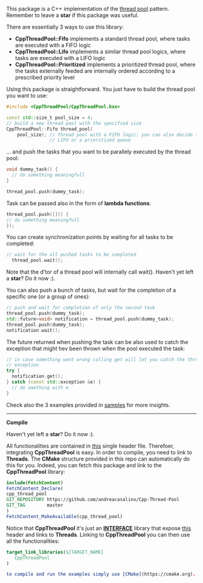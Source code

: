 This package is a C++ implementation of the [thread pool](https://en.wikipedia.org/wiki/Thread_pool) pattern.
Remember to leave a **star** if this package was useful.

There are essentially 3 ways to use this library:

 * **CppThreadPool::Fifo** implements a standard thread pool, where tasks are executed with a FIFO logic
 * **CppThreadPool::Lifo** implements a similar thread pool logics, where tasks are executed with a LIFO logic
 * **CppThreadPool::Prioritized** implements a prioritized thread pool, where the tasks externally feeded are internally ordered according to a prescribed priority level

Using this package is straightforward. You just have to build the thread pool you want to use:
```cpp
#include <CppThreadPool/CppThreadPool.hxx>

const std::size_t pool_size = 4;
// build a new thread pool with the specified size
CppThreadPool::Fifo thread_pool(
    pool_size); // thread pool with a FIFO logic: you can also decide to use a
                // LIFO or a prioritized queue
```

... and push the tasks that you want to be parallely executed by the thread pool:
```cpp
void dummy_task() {
  // do something meaningfull
}

thread_pool.push(dummy_task);
```

Task can be passed also in the form of **lambda functions**:
```cpp
thread_pool.push([]() {
// do something meaningfull
});
```

You can create synchronization points by waiting for all tasks to be completed:
```cpp
// wait for the all pushed tasks to be completed
  thread_pool.wait();
```

Note that the d'tor of a thread pool will internally call wait().
Haven't yet left a **star**? Do it now :).

You can also push a bunch of tasks, but wait for the completion of a specific one (or a group of ones):
```cpp
// push and wait for completion of only the second task
thread_pool.push(dummy_task);
std::future<void> notification = thread_pool.push(dummy_task);
thread_pool.push(dummy_task);
notification.wait();
```

The future returned when pushing the task can be also used to catch the exception that might hev been thrown when the pool executed the task:
```cpp
// in case something went wrong calling get will let you catch the throwned
// exception
try {
  notification.get();
} catch (const std::exception &e) {
  // do smething with e
}
```

Check also the 3 examples provided in [samples](./samples) for more insights.

----------------------------------------------------------------------------------

**Compile**

Haven't yet left a **star**? Do it now :).

All functionalities are contained in [this](./src/CppThreadPool/CppThreadPool.hxx) single header file. 
Therefoer, integrating **CppThreadPool** is easy. In order to compile, you need to link to **Threads**. The **CMake** structure provided in this repo can automatically do this for you.
Indeed, you can fetch this package and link to the **CppThreadPool** library:
```cmake
include(FetchContent)
FetchContent_Declare(
cpp_thread_pool
GIT_REPOSITORY https://github.com/andreacasalino/Cpp-Thread-Pool
GIT_TAG        master
)
FetchContent_MakeAvailable(cpp_thread_pool)
```
Notice that **CppThreadPool** it's just an [**INTERFACE**](http://mariobadr.com/creating-a-header-only-library-with-cmake.html) library that expose [this](./src/CppThreadPool/CppThreadPool.hxx) header and links to **Threads**.
Linking to **CppThreadPool** you can then use all the functionalities:
```cmake
target_link_libraries(${TARGET_NAME}
   CppThreadPool
)

to compile and run the examples simply use [CMake](https://cmake.org). Let the CMake script detect your OS and link the correct thread library ;).

